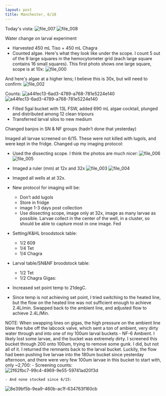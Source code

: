```yaml
---
layout: post
title: Manchester, 6/18
---
```


Today's vista: 
![file_007](https://user-images.githubusercontent.com/17264765/27322884-78046824-5554-11e7-96f6-0fde9690060e.jpeg)
![file_008](https://user-images.githubusercontent.com/17264765/27321722-2e632af6-5550-11e7-9dba-d6aff284ead0.jpeg)

Water change on larval experiment
  - Harvested 450 mL Tiso + 450 mL Chagra
  - Counted algae. Here's what they look like under the scope. I count 5 out of the 9 large squares in the hemocytometer grid (each large square contains 16 small squares). This first photo shows one large square, scope is at 10x:
![file_000](https://user-images.githubusercontent.com/17264765/27321449-165c832c-554f-11e7-8a74-2814668a019c.jpeg)

And here's algae at a higher lens; I believe this is 30x, but will need to confirm:
![file_002](https://user-images.githubusercontent.com/17264765/27321448-165a8734-554f-11e7-94f8-727f37469eca.jpeg)

Counts:
![a44fec13-6ad3-4789-a768-781e5224e140](https://user-images.githubusercontent.com/17264765/27321147-f7e73d48-554d-11e7-9b8e-764e3589d1c1.png)![a44fec13-6ad3-4789-a768-781e5224e140](https://user-images.githubusercontent.com/17264765/27321147-f7e73d48-554d-11e7-9b8e-764e3589d1c1.png)

  - Filled 5gal bucket with 13L FSW, added 690 mL algae cocktail, plunged and distributed among 12 clean tripours
  - Transferred larval silos to new medium

Changed banjos in SN & NF groups (hadn’t done that yesterday)

Imaged all larvae screened on 6/15. These were not killed with lugols, and were kept in the fridge. Changed up my imaging protocol:
  * Used the dissecting scope. I think the photos are much nicer:
![file_006](https://user-images.githubusercontent.com/17264765/27321450-165ca9ba-554f-11e7-9b86-f95d765f5920.jpeg)
![file_005](https://user-images.githubusercontent.com/17264765/27321451-165f5d40-554f-11e7-95ff-3eb370b337dd.jpeg)

  * Imaged a ruler (mm) at 12x and 32x
![file_003](https://user-images.githubusercontent.com/17264765/27321623-b60370b6-554f-11e7-88cd-af7a0c1cb2e8.jpeg)
![file_004](https://user-images.githubusercontent.com/17264765/27321622-b602e510-554f-11e7-9c3a-9f2f8db96d4b.jpeg)

  * Imaged all wells at at 32x.
  * New protocol for imaging will be:
      - Don’t add lugols
      - Store in fridge
      - image 1-3 days post collection
      - Use dissecting scope, image only at 32x, image as many larvae as possible. Larvae collect in the center of the well, in a cluster, so should be able to capture most in one image.
Fed
  * Setting/K&HL broodstock table:
      - 1/2 609
      - 1/4 Tet
      - 1/4 Chagra
  * Larval table/SN&NF broodstock table:
      - 1/2 Tet
      - 1/2 Chagra
Gigas:
  * Increased set point temp to 21degC.
  * Since temp is not achieving set point, I tried switching to the heated line, but the flow on the heated line was not sufficient enough to achieve 2.4L/min. Swapped back to the ambient line, and adjusted flow to achieve 2.4L/Min.
  
NOTE: When swapping lines on gigas, the high pressure on the ambient line blew the tube off the labcock valve, which sent a ton of ambient, very dirty water through and into one of my 100um larval buckets - NF-6 Ambient.  I likely lost some larvae, and the bucket was extremely dirty. I screened this bucket through 200 onto 100um, trying to remove some gunk. I did, but not all of it. I returned the remnants back to the larval bucket.  Luckily, the flow had been pushing live larvae into the 180um bucket since yesterday afternoon, and there were very few 100um larvae in this bucket to start with, only ~2,700:
    - Screening counts:
![2f62fbc7-99c4-4969-9e55-59741ad20f3d](https://user-images.githubusercontent.com/17264765/27321149-fbf3f7fa-554d-11e7-9db5-4541ab551c2c.png)

    - And none stocked since 6/15:

![8e39bf5b-9ea9-460b-ac1f-634763f160cb](https://user-images.githubusercontent.com/17264765/27321154-fea82e12-554d-11e7-9bd3-ab7013ec4e30.png)



